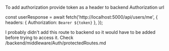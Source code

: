 To add authorization provide token as a header to backend Authorization url

const userResponse = await fetch('http://localhost:5000/api/users/me', {
headers: { Authorization: `Bearer ${token}` },
});

I probably didn't add this route to backend so it would have to be added before trying to access it.
Check /backend/middleware/Auth/protectedRoutes.md
